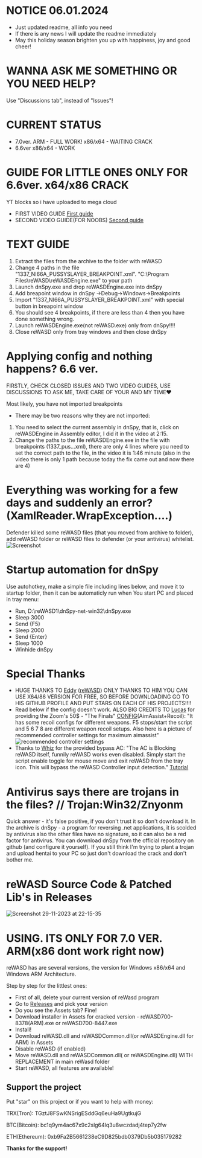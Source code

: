 # NOTICE 06.01.2024
- Just updated readme, all info you need
- If there is any news I will update the readme immediately
- May this holiday season brighten you up with happiness, joy and good cheer!

# WANNA ASK ME SOMETHING OR YOU NEED HELP?
Use "Discussions tab", instead of "Issues"!

# CURRENT STATUS
- 7.0ver. ARM - FULL WORK! x86/x64 - WAITING CRACK
- 6.6ver x86/x64 - WORK 

# GUIDE FOR LITTLE ONES ONLY FOR 6.6ver. x64/x86 CRACK
YT blocks so i have uploaded to mega cloud
- FIRST VIDEO GUIDE [First guide](https://mega.nz/file/AP51BQIQ#bwNmDOsiPYGk0O03H-tSc5ObuOzVtgb58ddTKqWQGlk)
- SECOND VIDEO GUIDE(FOR NOOBS) [Second guide](https://mega.nz/file/tTYGWZiB#LA9Sr4kOIswYFSf51fuN4wg88qOIQjaY_Y-B-4qNzM8)

# TEXT GUIDE 
1. Extract the files from the archive to the folder with reWASD
2. Change 4 paths in the file "1337_NI66A_PUSSYSLAYER_BREAKPOINT.xml". 
"C:\Program Files\reWASD\reWASDEngine.exe" to your path
3. Launch dnSpy.exe and drop reWASDEngine.exe into dnSpy
4. Add breapoint window in dnSpy ->Debug->Windows->Breakpoints
5. Import "1337_NI66A_PUSSYSLAYER_BREAKPOINT.xml" with special button in breapoint window
6. You should see 4 breakpoints, if there are less than 4 then you have done something wrong.
7. Launch reWASDEngine.exe(not reWASD.exe) only from dnSpy!!!!
8. Close reWASD only from tray windows and then close dnSpy

# Applying config and nothing happens? 6.6 ver.
FIRSTLY, CHECK CLOSED ISSUES AND TWO VIDEO GUIDES, USE DISCUSSIONS TO ASK ME, TAKE CARE OF YOUR AND MY TIME❤️

Most likely, you have not imported breakpoints
- There may be two reasons why they are not imported:
1. You need to select the current assembly in dnSpy, that is, click on reWASDEngine in Assembly editor, I did it in the video at 2:15.
2. Change the paths to the file reWASDEngine.exe in the file with breakpoints (1337_pus...xml), there are only 4 lines where you need to set the correct path to the file, in the video it is 1:46 minute (also in the video there is only 1 path because today the fix came out and now there are 4)

# Everything was working for a few days and suddenly an error? (XamlReader.WrapException....)
Defender killed some reWASD files (that you moved from archive to folder), add reWASD folder or reWASD files to defender (or your antivirus) whitelist.
![Screenshot](https://github.com/EugeneSunrise/reWASD/assets/56397706/3a5da084-68e6-41a0-b477-b735840ed18b)

# Startup automation for dnSpy
Use autohotkey, make a simple file including lines below, and move it to startup folder, then it can be automaticly run when You start PC and placed in tray menu:
- Run, D:\reWASD1\dnSpy-net-win32\dnSpy.exe
- Sleep 3000
- Send {F5}
- Sleep 2000
- Send {Enter}
- Sleep 1000
- Winhide dnSpy

# Special Thanks
- HUGE THANKS TO [Eddy](https://github.com/RedDot-3ND7355) ([reWASD](https://github.com/RedDot-3ND7355/reWASD)) ONLY THANKS TO HIM YOU CAN USE X64/86 VERSION FOR FREE, SO BEFORE DOWNLOADING GO TO HIS GITHUB PROFILE AND PUT STARS ON EACH OF HIS PROJECTS!!!!
- Read below if the config doesn't work. ALSO BIG CREDITS TO [Lucas](https://github.com/lukasbrauneruv) for providing the Zoom's 50$ - "The Finals" [CONFIG](https://drive.google.com/file/d/15L47Oa1uzCqDQ7sjSoOhhp4yOp156paC/view)(AimAssist+Recoil):
"It has some recoil configs for different weapons. F5 stops/start the script and 5 6 7 8 are different weapon recoil setups. Also here is a picture of recommended controller settings for maximum aimassist"
![recommended controller settings](https://github.com/EugeneSunrise/reWASD/assets/56397706/5320c8e1-9807-4e65-883a-caf602e0a57c)
- Thanks to [Whiz](https://github.com/Time2Whizard) for the provided bypass AC:
"The AC is Blocking reWASD itself, funnily reWASD works even disabled. Simply start the script enable toggle for mouse move and exit reWASD from the tray icon. This will bypass the reWASD Controller input detection." [Tutorial](https://drive.google.com/uc?id=1IldJzkJ6oYrbYXK2WKYmceFMtP8eZGeW&export=download)

# Antivirus says there are trojans in the files? // Trojan:Win32/Znyonm
Quick answer - it's false positive, if you don't trust it so don't download it.
In the archive is dnSpy - a program for reversing .net applications, it is scolded by antivirus also the other files have no signature, so it can also be a red factor for antivirus. You can download dnSpy from the official repository on github (and configure it yourself). If you still think I'm trying to plant a trojan and upload hentai to your PC so just don't download the crack and don't bother me.

# reWASD Source Code & Patched Lib's in Releases
![Screenshot 29-11-2023 at 22-15-35](https://github.com/EugeneSunrise/reWASD/assets/56397706/1d3e6290-73b2-4d19-a826-17667841aaed)


# USING. ITS ONLY FOR 7.0 VER. ARM(x86 dont work right now)
reWASD has are several versions, the version for Windows x86/x64 and Windows ARM Architecture.

Step by step for the littlest ones:
- First of all, delete your current version of reWasd program
- Go to [Releases](https://github.com/EugeneSunrise/reWASD/releases) and pick your version
- Do you see the Assets tab? Fine!
- Download installer in Assets for cracked version - reWASD700-8378(ARM).exe or reWASD700-8447.exe
- Install!
- Download reWASD.dll and reWASDCommon.dll(or reWASDEngine.dll for ARM) in Assets
- Disable reWASD (if enabled)
- Move reWASD.dll and reWASDCommon.dll( or reWASDEngine.dll) WITH REPLACEMENT in main reWasd folder
- Start reWASD, all features are available!


## Support the project 

Put "star" on this project or if you want to help with money:

TRX(Tron): TGztJ8FSwKNSrigESddGq6euHa9UgtkujG

BTC(Bitcoin): bc1q9ym4ac67x9c2slg64lq3u8wczdadj4tep7y2fw

ETH(Ethereum): 0xb9Fa2B5661238eC9D825bdb0379Db5b035179282

**Thanks for the support!**

